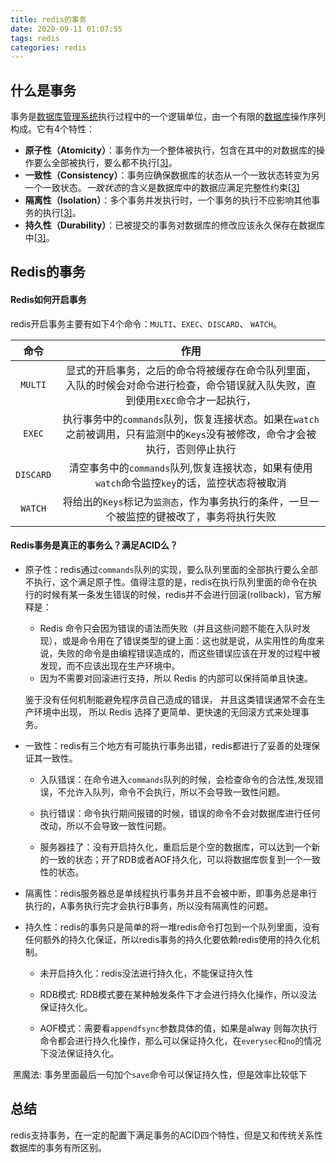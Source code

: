 ```yaml
---
title: redis的事务
date: 2020-09-11 01:07:55
tags: redis
categories: redis
---
```


## 什么是事务

事务是[数据库管理系统](https://zh.wikipedia.org/wiki/数据库管理系统)执行过程中的一个逻辑单位，由一个有限的[数据库](https://zh.wikipedia.org/wiki/数据库)操作序列构成。它有4个特性：

+ **原子性（Atomicity）**：事务作为一个整体被执行，包含在其中的对数据库的操作要么全部被执行，要么都不执行[[3\]](https://zh.wikipedia.org/wiki/数据库事务#cite_note-acid-3)。
+ **一致性（Consistency）**：事务应确保数据库的状态从一个一致状态转变为另一个一致状态。*一致状态*的含义是数据库中的数据应满足完整性约束[[3\]](https://zh.wikipedia.org/wiki/数据库事务#cite_note-acid-3)
+ **隔离性（Isolation）**：多个事务并发执行时，一个事务的执行不应影响其他事务的执行[[3\]](https://zh.wikipedia.org/wiki/数据库事务#cite_note-acid-3)。
+ **持久性（Durability）**：已被提交的事务对数据库的修改应该永久保存在数据库中[[3\]](https://zh.wikipedia.org/wiki/数据库事务#cite_note-acid-3)。



## Redis的事务

#### Redis如何开启事务

redis开启事务主要有如下4个命令：`MULTI`、`EXEC`、`DISCARD`、 `WATCH`。

|   命令    |                             作用                             |
| :-------: | :----------------------------------------------------------: |
|  `MULTI`  | 显式的开启事务，之后的命令将被缓存在命令队列里面，入队的时候会对命令进行检查，命令错误就入队失败，直到使用`EXEC`命令才一起执行， |
|  `EXEC`   | 执行事务中的`commands`队列，恢复连接状态。如果在`watch`之前被调用，只有监测中的`Keys`没有被修改，命令才会被执行，否则停止执行 |
| `DISCARD` | 清空事务中的`commands`队列,恢复连接状态，如果有使用`watch`命令监控`key`的话，监控状态将被取消 |
|  `WATCH`  | 将给出的`Keys`标记为`监测态`，作为事务执行的条件，一旦一个被监控的键被改了，事务将执行失败 |

#### Redis事务是真正的事务么？满足ACID么？

+ 原子性：redis通过`commands`队列的实现，要么队列里面的全部执行要么全部不执行，这个满足原子性。值得注意的是，redis在执行队列里面的命令在执行的时候有某一条发生错误的时候，redis并不会进行回滚(rollback)，官方解释是：

  - Redis 命令只会因为错误的语法而失败（并且这些问题不能在入队时发现），或是命令用在了错误类型的键上面：这也就是说，从实用性的角度来说，失败的命令是由编程错误造成的，而这些错误应该在开发的过程中被发现，而不应该出现在生产环境中。
  - 因为不需要对回滚进行支持，所以 Redis 的内部可以保持简单且快速。

  鉴于没有任何机制能避免程序员自己造成的错误， 并且这类错误通常不会在生产环境中出现， 所以 Redis 选择了更简单、更快速的无回滚方式来处理事务。
  
+ 一致性：redis有三个地方有可能执行事务出错，redis都进行了妥善的处理保证其一致性。

  - 入队错误：在命令进入`commands`队列的时候，会检查命令的合法性,发现错误，不允许入队列，命令不会执行，所以不会导致一致性问题。
  
  - 执行错误：命令执行期间报错的时候，错误的命令不会对数据库进行任何改动，所以不会导致一致性问题。
  
  - 服务器挂了：没有开启持久化，重启后是个空的数据库，可以达到一个新的一致的状态；开了RDB或者AOF持久化，可以将数据库恢复到一个一致性的状态。
  
+ 隔离性：redis服务器总是单线程执行事务并且不会被中断，即事务总是串行执行的，A事务执行完才会执行B事务，所以没有隔离性的问题。
  
+ 持久性：redis的事务只是简单的将一堆redis命令打包到一个队列里面，没有任何额外的持久化保证，所以redis事务的持久化要依赖redis使用的持久化机制。
  
  - 未开启持久化：redis没法进行持久化，不能保证持久性
  
  - RDB模式: RDB模式要在某种触发条件下才会进行持久化操作，所以没法保证持久化。

  - AOF模式：需要看`appendfsync`参数具体的值，如果是alway 则每次执行命令都会进行持久化操作，那么可以保证持久化，在`everysec`和`no`的情况下没法保证持久化。

​         黑魔法: 事务里面最后一句加个`save`命令可以保证持久性，但是效率比较低下

##  总结

redis支持事务，在一定的配置下满足事务的ACID四个特性，但是又和传统关系性数据库的事务有所区别。


​    

  

  

  

  

  

  

  







